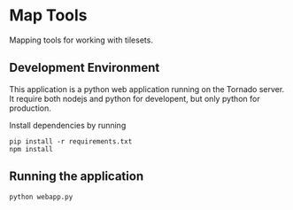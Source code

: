 Map Tools
=========
Mapping tools for working with tilesets. 

Development Environment
-----------------------
This application is a python web application running on the Tornado server.
It require both nodejs and python for developent, but only python for 
production.

Install dependencies by running
```console
pip install -r requirements.txt
npm install
```

Running the application
------------------------
```console
python webapp.py
```